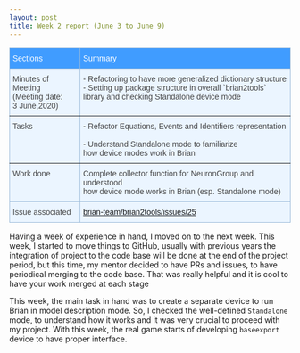 ```yaml
---
layout: post
title: Week 2 report (June 3 to June 9)
---
```


<style type="text/css">
.tg  {border-collapse:collapse;border-color:#9ABAD9;border-spacing:0;}
.tg td{background-color:#EBF5FF;border-color:#9ABAD9;border-style:solid;border-width:1px;color:#444;
  font-family:Arial, sans-serif;font-size:14px;overflow:hidden;padding:10px 5px;word-break:normal;}
.tg th{background-color:#409cff;border-color:#9ABAD9;border-style:solid;border-width:1px;color:#fff;
  font-family:Arial, sans-serif;font-size:14px;font-weight:normal;overflow:hidden;padding:10px 5px;word-break:normal;}
.tg .tg-0pky{border-color:inherit;text-align:left;vertical-align:top}
.tg .tg-0lax{text-align:left;vertical-align:top}
</style>
<table class="tg">
<thead>
  <tr>
    <th class="tg-0pky">Sections</th>
    <th class="tg-0pky">Summary</th>
  </tr>
</thead>
<tbody>
  <tr>
    <td class="tg-0pky">Minutes of Meeting<br>(Meeting date: <br>3 June,2020)</td>
    <td class="tg-0pky">- Refactoring to have more generalized dictionary structure <br>- Setting up package structure in overall `brian2tools` <br> library and checking Standalone device mode<br></td>
  </tr>
  <tr>
    <td class="tg-0pky">Tasks</td>
    <td class="tg-0pky">- Refactor Equations, Events and Identifiers representation<br><br>- Understand Standalone mode to familiarize <br> how device modes work in Brian</td>
  </tr>
  <tr>
    <td class="tg-0lax">Work done</td>
    <td class="tg-0lax">Complete collector function for NeuronGroup and understood<br>how device mode works in Brian (esp. Standalone mode)<br></td>
  </tr>
  <tr>
    <td class="tg-0lax">Issue associated</td>
    <td class="tg-0lax"><a href="https://github.com/brian-team/brian2tools/issues/25">brian-team/brian2tools/issues/25</a></td>
  </tr>
</tbody>
</table>

Having a week of experience in hand, I moved on to the next week. This week, I started to move things to GitHub, usually
with previous years the integration of project to the code base will be done at the end of the project period, but this time,
my mentor decided to have PRs and issues, to have periodical merging to the code base.
That was really helpful and it is cool to have your work merged at each stage

This week, the main task in hand was to create a separate device to run Brian in model description mode. So, I checked the well-defined
`Standalone` mode, to understand how it works and it was very crucial to proceed with my project.
With this week, the real game starts of developing `baseexport` device to have proper interface.

